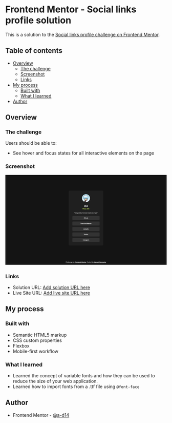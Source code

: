 # Frontend Mentor - Social links profile solution

This is a solution to the [Social links profile challenge on Frontend Mentor](https://www.frontendmentor.io/challenges/social-links-profile-UG32l9m6dQ).

## Table of contents

- [Overview](#overview)
  - [The challenge](#the-challenge)
  - [Screenshot](#screenshot)
  - [Links](#links)
- [My process](#my-process)
  - [Built with](#built-with)
  - [What I learned](#what-i-learned)
- [Author](#author)

## Overview

### The challenge

Users should be able to:

- See hover and focus states for all interactive elements on the page

### Screenshot

![](./screenshot.png)

### Links

- Solution URL: [Add solution URL here](https://github.com/a-d14/social-links-frontend-mentor)
- Live Site URL: [Add live site URL here](https://a-d14.github.io/social-links-frontend-mentor/)

## My process

### Built with

- Semantic HTML5 markup
- CSS custom properties
- Flexbox
- Mobile-first workflow

### What I learned
- Learned the concept of variable fonts and how they can be used to reduce the size of your web application.
- Learned how to import fonts from a .ttf file using ```@font-face```

## Author
- Frontend Mentor - [@a-d14](https://www.frontendmentor.io/profile/a-d14)
